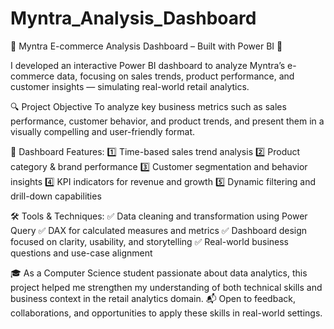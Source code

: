 # Myntra_Analysis_Dashboard

🌟 Myntra E-commerce Analysis Dashboard – Built with Power BI 🌟 

I developed an interactive Power BI dashboard to analyze Myntra’s e-commerce data, focusing on sales trends, product performance, and customer insights — simulating real-world retail analytics.

🔍 Project Objective
 To analyze key business metrics such as sales performance, customer behavior, and product trends, and present them in a visually compelling and user-friendly format.

📌 Dashboard Features:
1️⃣ Time-based sales trend analysis
2️⃣ Product category & brand performance
3️⃣ Customer segmentation and behavior insights
4️⃣ KPI indicators for revenue and growth
5️⃣ Dynamic filtering and drill-down capabilities

🛠️ Tools & Techniques:
✅ Data cleaning and transformation using Power Query
✅ DAX for calculated measures and metrics
✅ Dashboard design focused on clarity, usability, and storytelling
✅ Real-world business questions and use-case alignment

🎓 As a Computer Science student passionate about data analytics, this project helped me strengthen my understanding of both technical skills and business context in the retail analytics domain.
📬 Open to feedback, collaborations, and opportunities to apply these skills in real-world settings.
